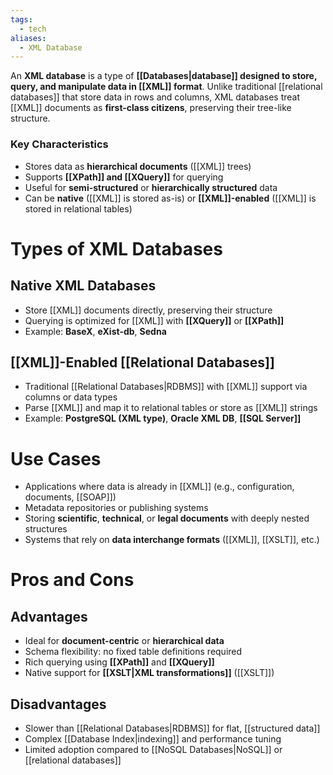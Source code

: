 ```yaml
---
tags:
  - tech
aliases:
  - XML Database
---
```

An **XML database** is a type of **[[Databases|database]] designed to store, query, and manipulate data in [[XML]] format**.
Unlike traditional [[relational databases]] that store data in rows and columns, XML databases treat [[XML]] documents as **first-class citizens**, preserving their tree-like structure.

### Key Characteristics
- Stores data as **hierarchical documents** ([[XML]] trees)
- Supports **[[XPath]] and [[XQuery]]** for querying
- Useful for **semi-structured** or **hierarchically structured** data
- Can be **native** ([[XML]] is stored as-is) or **[[XML]]-enabled** ([[XML]] is stored in relational tables)

# Types of XML Databases
## Native XML Databases
- Store [[XML]] documents directly, preserving their structure
- Querying is optimized for [[XML]] with **[[XQuery]]** or **[[XPath]]**
- Example: **BaseX**, **eXist-db**, **Sedna**
## [[XML]]-Enabled [[Relational Databases]]
- Traditional [[Relational Databases|RDBMS]] with [[XML]] support via columns or data types
- Parse [[XML]] and map it to relational tables or store as [[XML]] strings
- Example: **PostgreSQL (XML type)**, **Oracle XML DB**, **[[SQL Server]]**
# Use Cases
- Applications where data is already in [[XML]] (e.g., configuration, documents, [[SOAP]])
- Metadata repositories or publishing systems
- Storing **scientific**, **technical**, or **legal documents** with deeply nested structures
- Systems that rely on **data interchange formats** ([[XML]], [[XSLT]], etc.)
# Pros and Cons
## Advantages
- Ideal for **document-centric** or **hierarchical data**
- Schema flexibility: no fixed table definitions required
- Rich querying using **[[XPath]]** and **[[XQuery]]**
- Native support for **[[XSLT|XML transformations]]** ([[XSLT]])
## Disadvantages
- Slower than [[Relational Databases|RDBMS]] for flat, [[structured data]]
- Complex [[Database Index|indexing]] and performance tuning
- Limited adoption compared to [[NoSQL Databases|NoSQL]] or [[relational databases]]
